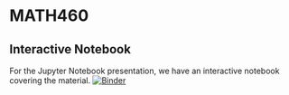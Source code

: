 # MATH460

## Interactive Notebook

For the Jupyter Notebook presentation, we have an interactive notebook covering the material.
[![Binder](https://mybinder.org/badge_logo.svg)](https://mybinder.org/v2/gh/IvanIsCoding/MATH460/main?filepath=Message_Authentication_Codes.ipynb)
